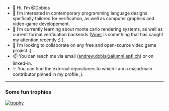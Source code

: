 - 👋 Hi, I’m @Dobios
- 👀 I’m interested in contemporary programming language designs speifically tailored for verification, as well as computer graphics and video-game developement.  
- 🌱 I’m currently learning about monte carlo rendering systems, as well as current formal verification backends ([Viper](https://github.com/viperproject) is something that has caught my attention recently ;) ).
- 💞️ I’m looking to collaborate on any free and open-source video game project :).
- 📫 You can reach me via email (andrew.dobis@alumni.epfl.ch) or on linked-in.  
- ✨ You can find the external repositories to which I am a major/main contributor pinned in my profile ;).  
  
********************************  
### Some fun trophies  
[![trophy](https://github-profile-trophy.vercel.app/?username=dobios&theme=onedark)](https://github.com/ryo-ma/github-profile-trophy)

<!---
Dobios/Dobios is a ✨ special ✨ repository because its `README.md` (this file) appears on your GitHub profile.
You can click the Preview link to take a look at your changes.
--->
